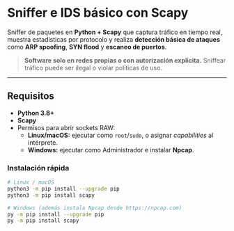 # Sniffer e IDS básico con Scapy

Sniffer de paquetes en **Python + Scapy** que captura tráfico en tiempo real, muestra estadísticas por protocolo y realiza **detección básica de ataques** como **ARP spoofing**, **SYN flood** y **escaneo de puertos**.

> **Software solo en redes propias o con autorización explícita.** Sniffear tráfico puede ser ilegal o violar políticas de uso.

---

## Requisitos

- **Python 3.8+**
- **Scapy**
- Permisos para abrir sockets RAW:
  - **Linux/macOS:** ejecutar como `root`/`sudo`, o asignar *capabilities* al intérprete.
  - **Windows:** ejecutar como Administrador e instalar **Npcap**.

### Instalación rápida

```bash
# Linux / macOS
python3 -m pip install --upgrade pip
python3 -m pip install scapy

# Windows (además instala Npcap desde https://npcap.com)
py -m pip install --upgrade pip
py -m pip install scapy
